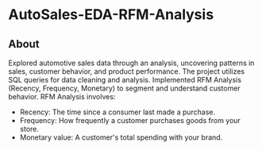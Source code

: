# AutoSales-EDA-RFM-Analysis
## About
Explored automotive sales data through an analysis, uncovering patterns in sales, customer behavior, and product performance. The project utilizes SQL queries for data cleaning and analysis. Implemented RFM Analysis (Recency, Frequency, Monetary) to segment and understand customer behavior.
RFM Analysis involves:

- Recency: The time since a consumer last made a purchase.
- Frequency: How frequently a customer purchases goods from your store.
- Monetary value: A customer's total spending with your brand.
